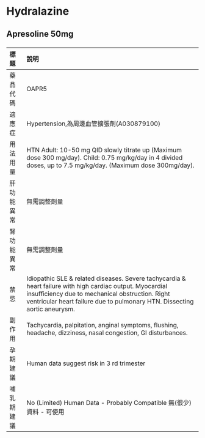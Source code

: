 # Hydralazine

## Apresoline 50mg

##### 

| 標題       | 說明                                                                                                                                                                                                                                      |
|:-----------|:------------------------------------------------------------------------------------------------------------------------------------------------------------------------------------------------------------------------------------------|
| 藥品代碼   | OAPR5                                                                                                                                                                                                                                     |
| 適應症     | Hypertension,為周邊血管擴張劑(A030879100)                                                                                                                                                                                                 |
| 用法用量   | HTN Adult: 10-50 mg QID slowly titrate up (Maximum dose 300 mg/day). Child: 0.75 mg/kg/day in 4 divided doses, up to 7.5 mg/kg/day. (Maximum dose 300mg/day).                                                                             |
| 肝功能異常 | 無需調整劑量                                                                                                                                                                                                                              |
| 腎功能異常 | 無需調整劑量                                                                                                                                                                                                                              |
| 禁忌       | Idiopathic SLE & related diseases. Severe tachycardia & heart failure with high cardiac output. Myocardial insufficiency due to mechanical obstruction. Right ventricular heart failure due to pulmonary HTN. Dissecting aortic aneurysm. |
| 副作用     | Tachycardia, palpitation, anginal symptoms, flushing, headache, dizziness, nasal congestion, GI disturbances.                                                                                                                             |
| 孕期建議   | Human data suggest risk in 3 rd trimester                                                                                                                                                                                                 |
| 哺乳期建議 | No (Limited) Human Data - Probably Compatible 無(很少)資料 - 可使用                                                                                                                                                                       |

